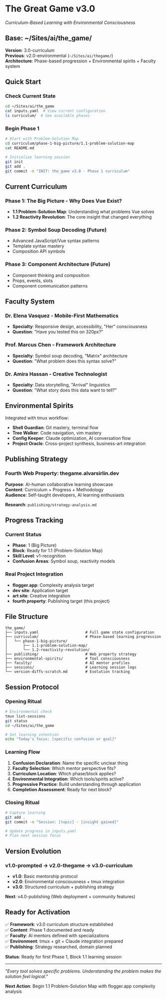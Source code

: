 # The Great Game v3.0
*Curriculum-Based Learning with Environmental Consciousness*

## Base: ~/Sites/ai/the_game/

**Version**: 3.0-curriculum  
**Previous**: v2.0-environmental (`~/Sites/ai/thegame/`)  
**Architecture**: Phase-based progression + Environmental spirits + Faculty system

## Quick Start

### Check Current State
```bash
cd ~/Sites/ai/the_game
cat inputs.yaml  # View current configuration
ls curriculum/  # See available phases
```

### Begin Phase 1
```bash
# Start with Problem-Solution Map
cd curriculum/phase-1-big-picture/1.1-problem-solution-map
cat README.md

# Initialize learning session
git init
git add .
git commit -m "INIT: the_game v3.0 - Phase 1 curriculum"
```

## Current Curriculum

### Phase 1: The Big Picture - Why Does Vue Exist?
- **1.1 Problem-Solution Map**: Understanding what problems Vue solves
- **1.2 Reactivity Revolution**: The core insight that changed everything

### Phase 2: Symbol Soup Decoding (Future)
- Advanced JavaScript/Vue syntax patterns
- Template syntax mastery
- Composition API symbols

### Phase 3: Component Architecture (Future)
- Component thinking and composition
- Props, events, slots
- Component communication patterns

## Faculty System

### Dr. Elena Vasquez - Mobile-First Mathematics
- **Specialty**: Responsive design, accessibility, "Her" consciousness
- **Question**: "Have you tested this on 320px?"

### Prof. Marcus Chen - Framework Architecture  
- **Specialty**: Symbol soup decoding, "Matrix" architecture
- **Question**: "What problem does this syntax solve?"

### Dr. Amira Hassan - Creative Technologist
- **Specialty**: Data storytelling, "Arrival" linguistics
- **Question**: "What story does this data want to tell?"

## Environmental Spirits

Integrated with tmux workflow:
- **Shell Guardian**: Git mastery, terminal flow
- **Tree Walker**: Code navigation, vim mastery  
- **Config Keeper**: Claude optimization, AI conversation flow
- **Project Oracle**: Cross-project synthesis, business-art integration

## Publishing Strategy

### Fourth Web Property: thegame.alvarsirlin.dev
**Purpose**: AI-human collaborative learning showcase  
**Content**: Curriculum + Progress + Methodology  
**Audience**: Self-taught developers, AI learning enthusiasts

**Research**: `publishing/strategy-analysis.md`

## Progress Tracking

### Current Status
- **Phase**: 1 (Big Picture)
- **Block**: Ready for 1.1 (Problem-Solution Map)
- **Skill Level**: v1-recognition
- **Confusion Areas**: Symbol soup, reactivity models

### Real Project Integration
- **flogger.app**: Complexity analysis target
- **dev site**: Application target  
- **art site**: Creative integration
- **fourth property**: Publishing target (this project)

## File Structure

```
the_game/
├── inputs.yaml                     # Full game state configuration
├── curriculum/                     # Phase-based learning progression  
│   └── phase-1-big-picture/
│       ├── 1.1-problem-solution-map/
│       └── 1.2-reactivity-revolution/
├── publishing/                     # Web property strategy
├── environmental-spirits/          # Tool consciousness
├── faculty/                        # AI mentor profiles
├── sessions/                       # Learning session logs
└── version-diffs-scratch.md        # Evolution tracking
```

## Session Protocol

### Opening Ritual
```bash
# Environmental check
tmux list-sessions
git status  
cd ~/Sites/ai/the_game

# Set learning intention
echo "Today's focus: [specific confusion or goal]"
```

### Learning Flow
1. **Confusion Declaration**: Name the specific unclear thing
2. **Faculty Selection**: Which mentor perspective fits?
3. **Curriculum Location**: Which phase/block applies?
4. **Environmental Integration**: Which tools/spirits active?
5. **Progressive Practice**: Build understanding through application
6. **Completion Assessment**: Ready for next block?

### Closing Ritual
```bash
# Capture learning
git add .
git commit -m "Session: [topic] - [insight gained]"

# Update progress in inputs.yaml
# Plan next session focus
```

## Version Evolution

### v1.0-prompted → v2.0-thegame → v3.0-curriculum
- **v1.0**: Basic mentorship protocol
- **v2.0**: Environmental consciousness + tmux integration
- **v3.0**: Structured curriculum + publishing strategy

**Next**: v4.0-publishing (Web deployment + community features)

## Ready for Activation

✅ **Framework**: v3.0 curriculum structure established  
✅ **Content**: Phase 1 documented and ready  
✅ **Faculty**: AI mentors defined with specializations  
✅ **Environment**: tmux + git + Claude integration prepared  
✅ **Publishing**: Strategy researched, domain planned  

**Status**: Ready for first Phase 1, Block 1.1 learning session

---

*"Every tool solves specific problems. Understanding the problem makes the solution feel logical."*

**Next Action**: Begin 1.1 Problem-Solution Map with flogger.app complexity analysis